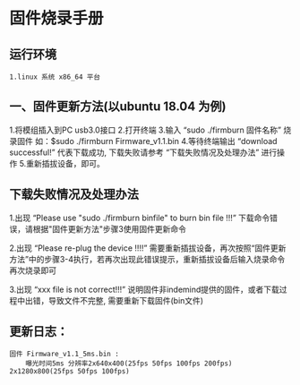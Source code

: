 固件烧录手册
==== 
## 运行环境
    1.linux 系统 x86_64 平台

## 一、固件更新方法(以ubuntu 18.04 为例)
1.将模组插入到PC usb3.0接口
2.打开终端
3.输入 “sudo ./firmburn 固件名称” 烧录固件 
    如：$sudo ./firmburn Firmware_v1.1.bin
4.等待终端输出 “download successful!” 代表下载成功, 下载失败请参考 “下载失败情况及处理办法” 进行操作
5.重新插拔设备，即可。


## 下载失败情况及处理办法
1.出现 “Please use "sudo ./firmburn  binfile" to burn bin file !!!”
    下载命令错误，请根据"固件更新方法"步骤3使用固件更新命令

2.出现 “Please re-plug the device !!!!”
    需要重新插拔设备，再次按照“固件更新方法”中的步骤3-4执行，若再次出现此错误提示，重新插拔设备后输入烧录命令再次烧录即可

3.出现 “xxx file is not correct!!!”
    说明固件非indemind提供的固件，或者下载过程中出错，导致文件不完整, 需要重新下载固件(bin文件)

## 更新日志：
    固件 Firmware_v1.1_5ms.bin :
        曝光时间5ms 分辨率2x640x400(25fps 50fps 100fps 200fps)  2x1280x800(25fps 50fps 100fps)
